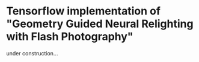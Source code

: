 # Tensorflow implementation of "Geometry Guided Neural Relighting with Flash Photography"

under construction...
